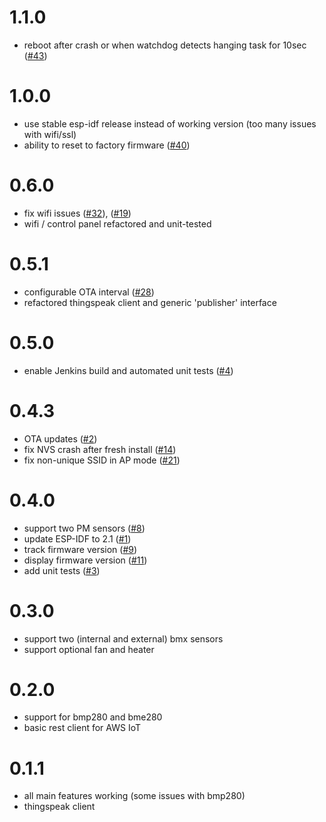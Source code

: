 # 1.1.0

- reboot after crash or when watchdog detects hanging task for 10sec ([#43](https://github.com/openairproject/sensor-esp32/issues/43))

# 1.0.0

- use stable esp-idf release instead of working version (too many issues with wifi/ssl)
- ability to reset to factory firmware ([#40](https://github.com/openairproject/sensor-esp32/issues/40))

# 0.6.0

- fix wifi issues ([#32](https://github.com/openairproject/sensor-esp32/issues/32)), ([#19](https://github.com/openairproject/sensor-esp32/issues/19))
- wifi / control panel refactored and unit-tested


# 0.5.1

- configurable OTA interval ([#28](https://github.com/openairproject/sensor-esp32/issues/28))
- refactored thingspeak client and generic 'publisher' interface

# 0.5.0

- enable Jenkins build and automated unit tests ([#4](https://github.com/openairproject/sensor-esp32/issues/4))

# 0.4.3

- OTA updates ([#2](https://github.com/openairproject/sensor-esp32/issues/2))
- fix NVS crash after fresh install ([#14](https://github.com/openairproject/sensor-esp32/issues/14))
- fix non-unique SSID in AP mode ([#21](https://github.com/openairproject/sensor-esp32/issues/21))

# 0.4.0

- support two PM sensors ([#8](https://github.com/openairproject/sensor-esp32/issues/8))
- update ESP-IDF to 2.1 ([#1](https://github.com/openairproject/sensor-esp32/issues/1))
- track firmware version ([#9](https://github.com/openairproject/sensor-esp32/issues/9))
- display firmware version ([#11](https://github.com/openairproject/sensor-esp32/issues/11))
- add unit tests ([#3](https://github.com/openairproject/sensor-esp32/issues/3))

# 0.3.0

- support two (internal and external) bmx sensors
- support optional fan and heater

# 0.2.0

- support for bmp280 and bme280
- basic rest client for AWS IoT

# 0.1.1

- all main features working (some issues with bmp280)
- thingspeak client






